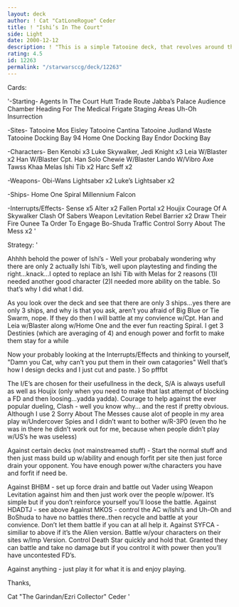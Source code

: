 ```yaml
---
layout: deck
author: ! Cat "CatLoneRogue" Ceder
title: ! "Ishi’s In The Court"
side: Light
date: 2000-12-12
description: ! "This is a simple Tatooine deck, that revolves around the ’teched’ out Ishi Tibs"
rating: 4.5
id: 12263
permalink: "/starwarsccg/deck/12263"
---
```

Cards: 

'-Starting-
Agents In The Court
Hutt Trade Route
Jabba’s Palace Audience Chamber
Heading For The Medical Frigate
Staging Areas
Uh-Oh
Insurrection

-Sites-
Tatooine Mos Eisley
Tatooine Cantina
Tatooine Judland Waste
Tatooine Docking Bay 94
Home One Docking Bay
Endor Docking Bay

-Characters-
Ben Kenobi x3
Luke Skywalker, Jedi Knight x3
Leia W/Blaster x2
Han W/Blaster
Cpt. Han Solo
Chewie W/Blaster
Lando W/Vibro Axe
Tawss Khaa
Melas
Ishi Tib x2
Harc Seff x2

-Weapons-
Obi-Wans Lightsaber x2
Luke’s Lightsaber x2

-Ships-
Home One
Spiral
Millennium Falcon

-Interrupts/Effects-
Sense x5
Alter x2
Fallen Portal x2
Houjix
Courage Of A Skywalker
Clash Of Sabers
Weapon Levitation
Rebel Barrier x2
Draw Their Fire
Ounee Ta
Order To Engage
Bo-Shuda
Traffic Control
Sorry About The Mess x2
'

Strategy: '

Ahhhh behold the power of Ishi’s - Well your probabaly wondering why there are only 2 actually Ishi Tib’s, well upon playtesting and finding the right...knack...I opted to replace an Ishi Tib with Melas for 2 reasons (1)I needed another good character (2)I needed more ability on the table. So that’s why I did what I did.

As you look over the deck and see that there are only 3 ships...yes there are only 3 ships, and why is that you ask, aren’t you afraid of Big Blue or Tie Swarm, nope. If they do then I will battle at my convience w/Cpt. Han and Leia w/Blaster along w/Home One and the ever fun reacting Spiral. I get 3 Destinies (which are averaging of 4) and enough power and forfit to make them stay for a while

Now your probably looking at the Interrupts/Effects and thinking to yourself, "Damn you Cat, why can’t you put them in their own catagories" Well that’s how I design decks and I just cut and paste. ) So pfffbt

The I/E’s are chosen for their usefullness in the deck, S/A is always usefull as well as Houjix (only when you need to make that last attempt of blocking a FD and then loosing...yadda yadda). Courage to help against the ever popular dueling, Clash - well you know why... and the rest if pretty obvious. Although I use 2 Sorry About The Messes cause alot of people in my area play w/Undercover Spies and I didn’t want to bother w/R-3P0 (even tho he was in there he didn’t work out for me, because when people didn’t play w/US’s he was useless)

Against certain decks (not mainstreamed stuff) - Start the normal stuff and then just mass build up w/ability and enough forfit per site then just force drain your opponent. You have enough power w/the characters you have and forfit if need be.

Against BHBM - set up force drain and battle out Vader using Weapon Levitation against him and then just work over the people w/power. It’s simple but if you don’t reinforce yourself you’ll loose the battle.
Against HDADTJ - see above
Against MKOS - control the AC w/Ishi’s and Uh-Oh and BoShuda to have no battles there..then recycle and battle at your convience. Don’t let them battle if you can at all help it.
Against SYFCA - similiar to above if it’s the Alien version. Battle w/your characters on their sites w/Imp Version. Control Death Star quickly and hold that. Granted they can battle and take no damage but if you control it with power then you’ll have uncontested FD’s.

Against anything - just play it for what it is and enjoy playing.

Thanks,

Cat "The Garindan/Ezri Collector" Ceder '
